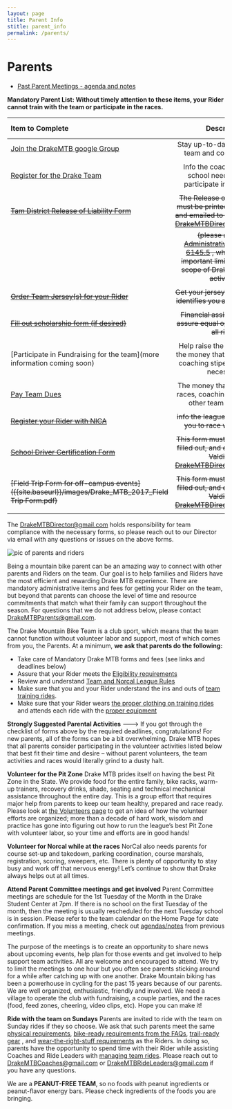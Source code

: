 ```yaml
---
layout: page
title: Parent Info
stitle: parent_info
permalink: /parents/
---
```

# Parents

* [Past Parent Meetings - agenda and notes]({{site.baseurl}}/meetings)

**Mandatory Parent List: Without timely attention to these items, your Rider cannot train with the team or participate in the races.**

| Item to Complete  | Description  | Submission Deadline |
|:-------------|:---------------:| -------------:|
| [Join the DrakeMTB google Group](https://docs.google.com/forms/d/e/1FAIpQLScCDynLJepyBTFAzqfZI9dTpCWTGCgzkQdhY0TSY6LIkXKXKg/viewform) | Stay up-to-date on the latest team and community info |         October 15th |
||||
| [Register for the Drake Team]({{site.baseurl}}/register) | Info the coaches and high school needs to let you participate in a club sport | October 15th |
||||
| ~~[Tam District Release of Liability Form]({{site.baseurl}}/images/2016_Tam_District_Release_of_Liability_form.pdf)~~ | ~~The Release of Liability form must be printed out, filled out, and emailed to Lynn Valdivia at <DrakeMTBDirector@gmail.com>~~ |            ~~November 6th~~ |
|| ~~(please also read [Administrative Regulation 6145.5]({{site.baseurl}}/images/AR_6145_5.pdf) , which contains important limitations on the scope of Drake MTB's club activities)~~ ||
||||
| ~~[Order Team Jersey(s) for your Rider](http://teamorder.serviziocorse.com/index.aspx?pc=6A2F57EE-30D7-45CE-9B5C-A9C85D614A74)~~| ~~Get your jersey and shorts that identifies you as a Drake Rider~~ | ~~November 17th~~ |
||||
| ~~[Fill out scholarship form (if desired)](https://docs.google.com/forms/d/e/1FAIpQLSdd3IXLRt7DjZA4b9HYtpFRuBuZxHeauVNy6z78pcf1DUENLg/viewform)~~ | ~~Financial assistance to help assure equal opportunities for all riders~~ |  ~~November 28th~~ |
||||
| [Participate in Fundraising for the team](more information coming soon)| Help raise the second half of the money that pays for races, coaching stipends, and team necessities | December 15th |
||||
| [Pay Team Dues](https://docs.google.com/forms/d/e/1FAIpQLScfcym66MpvPf0YRAgc3Jh5c0cydRzAuKzPRNCvex9v8dmcGQ/viewform)| The money that pays for your races, coaching stipends, and other team necessities | December 15th |
||||
| ~~[Register your Rider with NICA](https://pitzone.nationalmtb.org/users/sign_in)~~ | ~~info the league needs to allow you to race with the team~~ |            ~~January 15th~~ |
||||
|~~[School Driver Certification Form](http://www.tamdistrict.org/cms/lib8/CA01000875/Centricity/Domain/325/E3541.1_Rev_073007.pdf)~~ | ~~This form must be printed out, filled out, and emailed to Lynn Valdivia at <DrakeMTBDirector@gmail.com>~~ | ~~January 30th~~ |
||||
|~~[Field Trip Form for off-campus events]({{site.baseurl}}/images/Drake_MTB_2017_Field Trip Form.pdf)~~| ~~This form must be printed out, filled out, and emailed to Lynn Valdivia at <DrakeMTBDirector@gmail.com>~~ | ~~January 30th~~ |
||||

The <DrakeMTBDirector@gmail.com> holds responsibility for team compliance with the necessary forms, so please reach out to our Director via email with any questions or issues on the above forms.

![pic of parents and riders]({{site.baseurl}}/images/parents-riders.jpg)

Being a mountain bike parent can be an amazing way to connect with other parents and Riders on the team.  Our goal is to help families and Riders have the most efficient and rewarding Drake MTB experience.  There are mandatory administrative items and fees for getting your Rider on the team, but beyond that parents can choose the level of time and resource commitments that match what their family can support throughout the season.  For questions that we do not address below, please contact <DrakeMTBParents@gmail.com>.

The Drake Mountain Bike Team is a club sport, which means that the team cannot function without volunteer labor and support, most of which comes from you, the Parents.  At a minimum, **we ask that parents do the following:**

* Take care of Mandatory Drake MTB forms and fees (see links and deadlines below)
* Assure that your Rider meets the [Eligibility requirements]({{site.baseurl}}/eligibility)
* Review and understand [Team and Norcal League Rules]({{site.baseurl}}/rules)
* Make sure that you and your Rider understand the ins and outs of [team training rides]({{site.baseurl}}/practices).  
* Make sure that your Rider wears [the proper clothing on training rides]({{site.baseurl}}/images/what_to_wear_v2.pdf) and attends each ride with the [proper equipment]({{site.baseurl}}/images/what_to_bring.jpg)

**Strongly Suggested Parental Activities**
--->
If you got through the checklist of forms above by the required deadlines, congratulations!  For new parents, all of the forms can be a bit overwhelming.  Drake MTB hopes that all parents consider participating in the volunteer activities listed below that best fit their time and desire – without parent volunteers, the team activities and races would literally grind to a dusty halt.

**Volunteer for the Pit Zone**
Drake MTB prides itself on having the best Pit Zone in the State. We provide food for the entire family, bike racks, warm-up trainers, recovery drinks, shade, seating and technical mechanical assistance throughout the entire day.  This is a group effort that requires major help from parents to keep our team healthy, prepared and race ready.  Please look at [the Volunteers page]({{site.baseurl}}/volunteer) to get an idea of how the volunteer efforts are organized; more than a decade of hard work, wisdom and practice has gone into figuring out how to run the league’s best Pit Zone with volunteer labor, so your time and efforts are in good hands!

**Volunteer for Norcal while at the races**
NorCal also needs parents for course set-up and takedown, parking coordination, course marshals, registration, scoring, sweepers, etc.  There is plenty of opportunity to stay busy and work off that nervous energy! Let’s continue to show that Drake always helps out at all times.  

**Attend Parent Committee meetings and get involved**
Parent Committee meetings are schedule for the 1st Tuesday of the Month in the Drake Student Center at 7pm. If there is no school on the first Tuesday of the month, then the meeting is usually rescheduled for the next Tuesday school is in session. Please refer to the team calendar on the Home Page for date confirmation.  If you miss a meeting, check out [agendas/notes]({{site.baseurl}}/meetings) from previous meetings.

The purpose of the meetings is to create an opportunity to share news about upcoming events, help plan for those events and get involved to help support team activities. All are welcome and encouraged to attend. We try to limit the meetings to one hour but you often see parents sticking around for a while after catching up with one another. Drake Mountain biking has been a powerhouse in cycling for the past 15 years because of our parents.  We are well organized, enthusiastic, friendly and involved.  We need a village to operate the club with fundraising, a couple parties, and the races (food, feed zones, cheering, video clips, etc). Hope you can make it!

**Ride with the team on Sundays**
Parents are invited to ride with the team on Sunday rides if they so choose.  We ask that such parents meet the same [physical requirements]({{site.baseurl}}/eligibility), [bike-ready requirements from the FAQs]({{site.baseurl}}/faq.md), [trail-ready gear]({{site.baseurl}}/images/what_to_bring.jpg) , and [wear-the-right-stuff requirements]({{site.baseurl}}/images/what_to_wear_v2.pdf) as the Riders.  In doing so, parents have the opportunity to spend time with their Rider while assisting Coaches and Ride Leaders with [managing team rides]({{site.baseurl}}/practices).  Please reach out to <DrakeMTBCoaches@gmail.com> or <DrakeMTBRideLeaders@gmail.com> if you have any questions.

We are a **PEANUT-FREE TEAM**, so no foods with peanut ingredients or peanut-flavor energy bars. Please check ingredients of the foods you are bringing.
